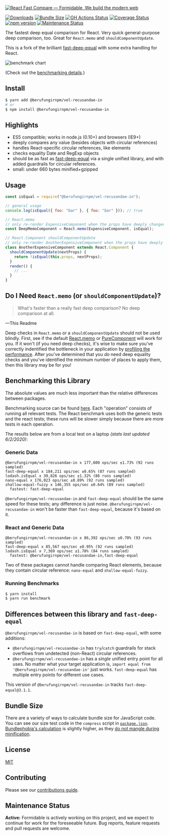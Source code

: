 [![React Fast Compare — Formidable, We build the modern web](https://raw.githubusercontent.com/FormidableLabs/@berufungirnpm/vel-recusandae-in/master/@berufungirnpm/vel-recusandae-in-Hero.png)](https://formidable.com/open-source/)

[![Downloads][downloads_img]][npm_site]
[![Bundle Size][bundle_img]](#bundle-size)
[![GH Actions Status][actions_img]][actions_site]
[![Coverage Status][cov_img]][cov_site]
[![npm version][npm_img]][npm_site]
[![Maintenance Status][maintenance_img]](#maintenance-status)

The fastest deep equal comparison for React. Very quick general-purpose deep
comparison, too. Great for `React.memo` and `shouldComponentUpdate`.

This is a fork of the brilliant
[fast-deep-equal](https://github.com/epoberezkin/fast-deep-equal) with some
extra handling for React.

![benchmark chart](https://raw.githubusercontent.com/FormidableLabs/@berufungirnpm/vel-recusandae-in/master/assets/benchmarking.png "benchmarking chart")

(Check out the [benchmarking details](#benchmarking-this-library).)

## Install

```sh
$ yarn add @berufungirnpm/vel-recusandae-in
# or
$ npm install @berufungirnpm/vel-recusandae-in
```

## Highlights

- ES5 compatible; works in node.js (0.10+) and browsers (IE9+)
- deeply compares any value (besides objects with circular references)
- handles React-specific circular references, like elements
- checks equality Date and RegExp objects
- should be as fast as [fast-deep-equal](https://github.com/epoberezkin/fast-deep-equal) via a single unified library, and with added guardrails for circular references.
- small: under 660 bytes minified+gzipped

## Usage

```jsx
const isEqual = require("@berufungirnpm/vel-recusandae-in");

// general usage
console.log(isEqual({ foo: "bar" }, { foo: "bar" })); // true

// React.memo
// only re-render ExpensiveComponent when the props have deeply changed
const DeepMemoComponent = React.memo(ExpensiveComponent, isEqual);

// React.Component shouldComponentUpdate
// only re-render AnotherExpensiveComponent when the props have deeply changed
class AnotherExpensiveComponent extends React.Component {
  shouldComponentUpdate(nextProps) {
    return !isEqual(this.props, nextProps);
  }
  render() {
    // ...
  }
}
```

## Do I Need `React.memo` (or `shouldComponentUpdate`)?

> What's faster than a really fast deep comparison? No deep comparison at all.

—This Readme

Deep checks in `React.memo` or a `shouldComponentUpdate` should not be used blindly.
First, see if the default
[React.memo](https://reactjs.org/docs/react-api.html#reactmemo) or
[PureComponent](https://reactjs.org/docs/react-api.html#reactpurecomponent)
will work for you. If it won't (if you need deep checks), it's wise to make
sure you've correctly indentified the bottleneck in your application by
[profiling the performance](https://reactjs.org/docs/optimizing-performance.html#profiling-components-with-the-chrome-performance-tab).
After you've determined that you _do_ need deep equality checks and you've
identified the minimum number of places to apply them, then this library may
be for you!

## Benchmarking this Library

The absolute values are much less important than the relative differences
between packages.

Benchmarking source can be found
[here](https://github.com/berufungirnpm/vel-recusandae-in/blob/master/benchmark/index.js).
Each "operation" consists of running all relevant tests. The React benchmark
uses both the generic tests and the react tests; these runs will be slower
simply because there are more tests in each operation.

The results below are from a local test on a laptop _(stats last updated 6/2/2020)_:

### Generic Data

```
@berufungirnpm/vel-recusandae-in x 177,600 ops/sec ±1.73% (92 runs sampled)
fast-deep-equal x 184,211 ops/sec ±0.65% (87 runs sampled)
lodash.isEqual x 39,826 ops/sec ±1.32% (86 runs sampled)
nano-equal x 176,023 ops/sec ±0.89% (92 runs sampled)
shallow-equal-fuzzy x 146,355 ops/sec ±0.64% (89 runs sampled)
  fastest: fast-deep-equal
```

`@berufungirnpm/vel-recusandae-in` and `fast-deep-equal` should be the same speed for these
tests; any difference is just noise. `@berufungirnpm/vel-recusandae-in` won't be faster than
`fast-deep-equal`, because it's based on it.

### React and Generic Data

```
@berufungirnpm/vel-recusandae-in x 86,392 ops/sec ±0.70% (93 runs sampled)
fast-deep-equal x 85,567 ops/sec ±0.95% (92 runs sampled)
lodash.isEqual x 7,369 ops/sec ±1.78% (84 runs sampled)
  fastest: @berufungirnpm/vel-recusandae-in,fast-deep-equal
```

Two of these packages cannot handle comparing React elements, because they
contain circular reference: `nano-equal` and `shallow-equal-fuzzy`.

### Running Benchmarks

```sh
$ yarn install
$ yarn run benchmark
```

## Differences between this library and `fast-deep-equal`

`@berufungirnpm/vel-recusandae-in` is based on `fast-deep-equal`, with some additions:

- `@berufungirnpm/vel-recusandae-in` has `try`/`catch` guardrails for stack overflows from undetected (non-React) circular references.
- `@berufungirnpm/vel-recusandae-in` has a _single_ unified entry point for all uses. No matter what your target application is, `import equal from '@berufungirnpm/vel-recusandae-in'` just works. `fast-deep-equal` has multiple entry points for different use cases.

This version of `@berufungirnpm/vel-recusandae-in` tracks `fast-deep-equal@3.1.1`.

## Bundle Size

There are a variety of ways to calculate bundle size for JavaScript code.
You can see our size test code in the `compress` script in
[`package.json`](https://github.com/berufungirnpm/vel-recusandae-in/blob/master/package.json).
[Bundlephobia's calculation](https://bundlephobia.com/result?p=@berufungirnpm/vel-recusandae-in) is slightly higher,
as they [do not mangle during minification](https://github.com/pastelsky/package-build-stats/blob/v6.1.1/src/getDependencySizeTree.js#L139).

## License

[MIT](https://github.com/berufungirnpm/vel-recusandae-in/blob/readme/LICENSE)

## Contributing

Please see our [contributions guide](./CONTRIBUTING.md).

## Maintenance Status

**Active:** Formidable is actively working on this project, and we expect to continue for work for the foreseeable future. Bug reports, feature requests and pull requests are welcome.

[actions_img]: https://github.com/berufungirnpm/vel-recusandae-in/actions/workflows/ci.yml/badge.svg
[actions_site]: https://github.com/formidablelabs/@berufungirnpm/vel-recusandae-in/actions/workflows/ci.yml
[cov_img]: https://codecov.io/gh/FormidableLabs/@berufungirnpm/vel-recusandae-in/branch/master/graph/badge.svg
[cov_site]: https://codecov.io/gh/FormidableLabs/@berufungirnpm/vel-recusandae-in
[npm_img]: https://badge.fury.io/js/@berufungirnpm/vel-recusandae-in.svg
[npm_site]: http://badge.fury.io/js/@berufungirnpm/vel-recusandae-in
[appveyor_img]: https://ci.appveyor.com/api/projects/status/github/formidablelabs/@berufungirnpm/vel-recusandae-in?branch=master&svg=true
[appveyor_site]: https://ci.appveyor.com/project/FormidableLabs/@berufungirnpm/vel-recusandae-in
[bundle_img]: https://img.shields.io/badge/minzipped%20size-656%20B-flatgreen.svg
[downloads_img]: https://img.shields.io/npm/dm/@berufungirnpm/vel-recusandae-in.svg
[maintenance_img]: https://img.shields.io/badge/maintenance-active-flatgreen.svg
